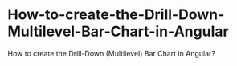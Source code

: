 # How-to-create-the-Drill-Down-Multilevel-Bar-Chart-in-Angular
How to create the Drill-Down (Multilevel) Bar Chart in Angular?
